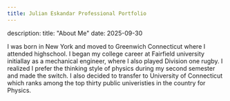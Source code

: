 ```yaml
---
title: Julian Eskandar Professional Portfolio
---
```


description: title: "About Me" date: 2025-09-30

I was born in New York and moved to Greenwich Connecticut where I attended highschool. I began my college career at Fairfield university initiallay as a mechanical engineer, where I also played Division one rugby. I realized I prefer the thinking style of physics during my second semester and made the switch. I also decided to transfer to University of Connecticut which ranks among the top thirty public univeristies in the country for Physics.
